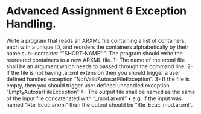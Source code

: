 # Advanced Assignment 6 Exception Handling.
Write a program that reads an ARXML file containing a list of containers, each with a unique ID, and
reorders the containers alphabetically by their name sub- container “"SHORT-NAME"
”. The program should write the reordered containers to a new ARXML file.
1- The name of the arxml file shall be an argument which needs to passed through the command
line.
2- If the file is not having .arxml extension then you should trigger a user defined handled
exception “NotVaildAutosarFileException”.
3- If the file is empty, then you should trigger user defined unhandled exception
“EmptyAutosarFileException”
4- The output file shall be named as the same of the input file concatenated with “_mod.arxml”
• e.g. if the input was named “Rte_Ecuc.arxml” then the output should be
“Rte_Ecuc_mod.arxml”.

